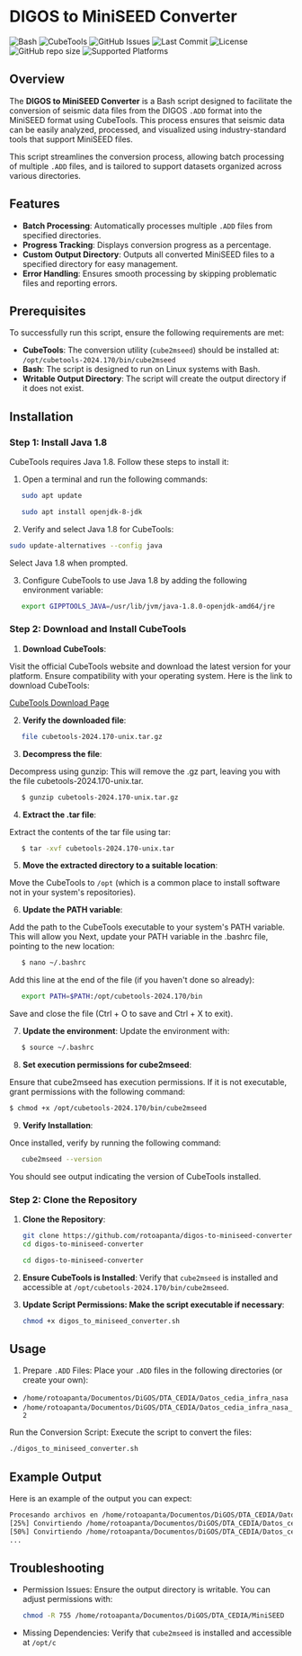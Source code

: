 # DIGOS to MiniSEED Converter

![Bash](https://img.shields.io/badge/bash-v4.4-blue.svg)
![CubeTools](https://img.shields.io/badge/CubeTools-2024.170-brightgreen.svg)
![GitHub Issues](https://img.shields.io/github/issues/rotoapanta/digos-to-miniseed-converter)
![Last Commit](https://img.shields.io/github/last-commit/rotoapanta/digos-to-miniseed-converter)
![License](https://img.shields.io/github/license/rotoapanta/digos-to-miniseed-converter)
![GitHub repo size](https://img.shields.io/github/repo-size/rotoapanta/digos-to-miniseed-converter)
![Supported Platforms](https://img.shields.io/badge/platform-Linux%20|%20macOS-green)

## Overview

The **DIGOS to MiniSEED Converter** is a Bash script designed to facilitate the conversion of seismic data files from the DIGOS `.ADD` format into the MiniSEED format using CubeTools. This process ensures that seismic data can be easily analyzed, processed, and visualized using industry-standard tools that support MiniSEED files. 

This script streamlines the conversion process, allowing batch processing of multiple `.ADD` files, and is tailored to support datasets organized across various directories.

## Features

- **Batch Processing**: Automatically processes multiple `.ADD` files from specified directories.
- **Progress Tracking**: Displays conversion progress as a percentage.
- **Custom Output Directory**: Outputs all converted MiniSEED files to a specified directory for easy management.
- **Error Handling**: Ensures smooth processing by skipping problematic files and reporting errors.

## Prerequisites

To successfully run this script, ensure the following requirements are met:

- **CubeTools**: The conversion utility (`cube2mseed`) should be installed at:
  `/opt/cubetools-2024.170/bin/cube2mseed`
- **Bash**: The script is designed to run on Linux systems with Bash.
- **Writable Output Directory**: The script will create the output directory if it does not exist.

## Installation

### Step 1: Install Java 1.8

CubeTools requires Java 1.8. Follow these steps to install it:

1. Open a terminal and run the following commands:
   
```bash
   sudo apt update
```
```bash
   sudo apt install openjdk-8-jdk
```

2. Verify and select Java 1.8 for CubeTools:

```bash
sudo update-alternatives --config java
```
Select Java 1.8 when prompted.

3. Configure CubeTools to use Java 1.8 by adding the following environment variable:

```bash
   export GIPPTOOLS_JAVA=/usr/lib/jvm/java-1.8.0-openjdk-amd64/jre
```
### Step 2: Download and Install CubeTools

1. **Download CubeTools**: 

Visit the official CubeTools website and download the latest version for your platform. Ensure compatibility with your operating system. Here is the link to download CubeTools:
   
   [CubeTools Download Page](https://digos.eu/seismology/)

2. **Verify the downloaded file**:

```bash
   file cubetools-2024.170-unix.tar.gz
```

3. **Decompress the file**:

Decompress using gunzip:
This will remove the .gz part, leaving you with the file cubetools-2024.170-unix.tar.

```bash
   $ gunzip cubetools-2024.170-unix.tar.gz
```

4. **Extract the .tar file**:

Extract the contents of the tar file using tar:

```bash
   $ tar -xvf cubetools-2024.170-unix.tar
```
5. **Move the extracted directory to a suitable location**:

Move the CubeTools to `/opt` (which is a common place to install software not in your system's repositories).

6. **Update the PATH variable**:

Add the path to the CubeTools executable to your system's PATH variable. This will allow you
Next, update your PATH variable in the .bashrc file, pointing to the new location:

```bash
   $ nano ~/.bashrc
```

Add this line at the end of the file (if you haven't done so already):

```bash
   export PATH=$PATH:/opt/cubetools-2024.170/bin
```
Save and close the file (Ctrl + O to save and Ctrl + X to exit).

7. **Update the environment**:
Update the environment with:

```bash
   $ source ~/.bashrc
```

8. **Set execution permissions for cube2mseed**:

Ensure that cube2mseed has execution permissions. If it is not executable, grant permissions with the following command:

```bash
$ chmod +x /opt/cubetools-2024.170/bin/cube2mseed
```

9. **Verify Installation**:

Once installed, verify by running the following command:

```bash
   cube2mseed --version
```

You should see output indicating the version of CubeTools installed.

### Step 2: Clone the Repository

1. **Clone the Repository**:
   ```bash
   git clone https://github.com/rotoapanta/digos-to-miniseed-converter.git
   cd digos-to-miniseed-converter
   ```
   ```bash
   cd digos-to-miniseed-converter
   ```

2. **Ensure CubeTools is Installed**:
Verify that `cube2mseed` is installed and accessible at `/opt/cubetools-2024.170/bin/cube2mseed`.

3. **Update Script Permissions: Make the script executable if necessary**:
   ```bash
   chmod +x digos_to_miniseed_converter.sh
   ```

## Usage

1. Prepare `.ADD` Files: Place your `.ADD` files in the following directories (or create your own):

- `/home/rotoapanta/Documentos/DiGOS/DTA_CEDIA/Datos_cedia_infra_nasa`
- `/home/rotoapanta/Documentos/DiGOS/DTA_CEDIA/Datos_cedia_infra_nasa_2`

Run the Conversion Script: Execute the script to convert the files:

   ```bash
   ./digos_to_miniseed_converter.sh
   ```

## Example Output

Here is an example of the output you can expect:

   ```bash
   Procesando archivos en /home/rotoapanta/Documentos/DiGOS/DTA_CEDIA/Datos_cedia_infra_nasa/240625
   [25%] Convirtiendo /home/rotoapanta/Documentos/DiGOS/DTA_CEDIA/Datos_cedia_infra_nasa/240625/06251944.ADD a MiniSEED...
   [50%] Convirtiendo /home/rotoapanta/Documentos/DiGOS/DTA_CEDIA/Datos_cedia_infra_nasa/240625/06251945.ADD a MiniSEED...
   ...
   ```

## Troubleshooting

- Permission Issues: Ensure the output directory is writable. You can adjust permissions with:
   ```bash
   chmod -R 755 /home/rotoapanta/Documentos/DiGOS/DTA_CEDIA/MiniSEED
   ````
- Missing Dependencies: Verify that `cube2mseed` is installed and accessible at `/opt/c`

